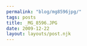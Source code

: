 ```yaml
---
permalink: "blog/mg8596jpg/"
tags: posts
title: _MG_8596.JPG
date: 2009-12-22
layout: layouts/post.njk
---
```


